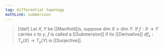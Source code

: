 ```yaml
---
tag: differential topology
mathLink: submersion
---
```

>[!def]
>Let $X,Y$ be [[Manifold]]s, suppose $\text{dim }X≥\text{dim }Y$. If $f:X \rightarrow Y$ carries $x$ to $y$, $f$ is called a [[Submersion]] if its [[Derivative]] $df_{x}:T_{x}(X)\rightarrow T_{y}(Y)$ is [[Surjective]].


